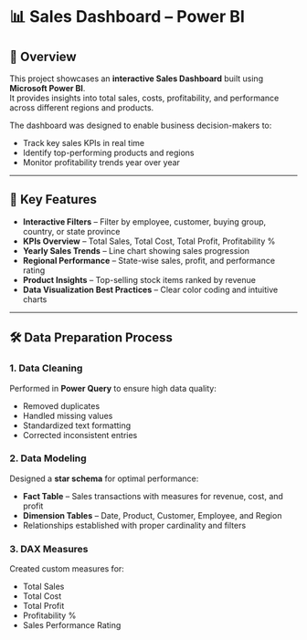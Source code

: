 # 📊 Sales Dashboard – Power BI

## 📌 Overview  
This project showcases an **interactive Sales Dashboard** built using **Microsoft Power BI**.  
It provides insights into total sales, costs, profitability, and performance across different regions and products.  

The dashboard was designed to enable business decision-makers to:  
- Track key sales KPIs in real time  
- Identify top-performing products and regions  
- Monitor profitability trends year over year  

---

## 🔹 Key Features  
- **Interactive Filters** – Filter by employee, customer, buying group, country, or state province  
- **KPIs Overview** – Total Sales, Total Cost, Total Profit, Profitability %  
- **Yearly Sales Trends** – Line chart showing sales progression  
- **Regional Performance** – State-wise sales, profit, and performance rating  
- **Product Insights** – Top-selling stock items ranked by revenue  
- **Data Visualization Best Practices** – Clear color coding and intuitive charts  

---

## 🛠 Data Preparation Process  

### 1. **Data Cleaning**  
Performed in **Power Query** to ensure high data quality:  
- Removed duplicates  
- Handled missing values  
- Standardized text formatting  
- Corrected inconsistent entries  

### 2. **Data Modeling**  
Designed a **star schema** for optimal performance:  
- **Fact Table** – Sales transactions with measures for revenue, cost, and profit  
- **Dimension Tables** – Date, Product, Customer, Employee, and Region  
- Relationships established with proper cardinality and filters  

### 3. **DAX Measures**  
Created custom measures for:  
- Total Sales  
- Total Cost  
- Total Profit  
- Profitability %  
- Sales Performance Rating  
